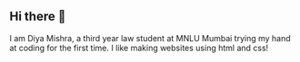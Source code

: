 ## Hi there 👋

I am Diya Mishra, a third year law student at MNLU Mumbai trying my hand at coding for the first time.
I like making websites using html and css!

<!--
**DiyaMishra420/DiyaMishra420** is a ✨ _special_ ✨ repository because its `README.md` (this file) appears on your GitHub profile.

Here are some ideas to get you started:

- 🔭 I’m currently working on ...
- 🌱 I’m currently learning ...
- 👯 I’m looking to collaborate on ...
- 🤔 I’m looking for help with ...
- 💬 Ask me about ...
- 📫 How to reach me: ...
- 😄 Pronouns: ...
- ⚡ Fun fact: ...
-->
